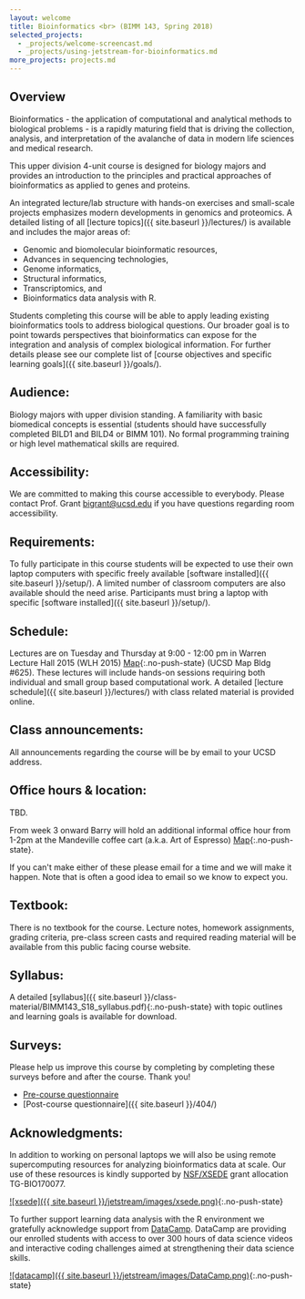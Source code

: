 ```yaml
---
layout: welcome
title: Bioinformatics <br> (BIMM 143, Spring 2018)
selected_projects:
  - _projects/welcome-screencast.md
  - _projects/using-jetstream-for-bioinformatics.md
more_projects: projects.md
---
```


## Overview
Bioinformatics - the application of computational and analytical methods to biological problems - is a rapidly maturing field that is driving the collection, analysis, and interpretation of the avalanche of data in modern life sciences and medical research.  

This upper division 4-unit course is designed for biology majors and provides an introduction to the principles and practical approaches of bioinformatics as applied to genes and proteins.  

An integrated lecture/lab structure with hands-on exercises and small-scale projects emphasizes modern developments in genomics and proteomics. A detailed listing of all [lecture topics]({{ site.baseurl }}/lectures/) is available and includes the major areas of: 

- Genomic and biomolecular bioinformatic resources, 
- Advances in sequencing technologies, 
- Genome informatics, 
- Structural informatics, 
- Transcriptomics, and 
- Bioinformatics data analysis with R.  

 Students completing this course will be able to apply leading existing bioinformatics tools to address biological questions. Our broader goal is to point towards perspectives that bioinformatics can expose for the integration and analysis of complex biological information. For further details please see our complete list of [course objectives and specific learning goals]({{ site.baseurl }}/goals/).
 

## Audience: 
Biology majors with upper division standing. A familiarity with basic biomedical concepts is essential (students should have successfully completed BILD1 and BILD4 or BIMM 101). No formal programming training or high level mathematical skills are required.  

## Accessibility:  
We are committed to making this course accessible to everybody. Please contact Prof. Grant <bigrant@ucsd.edu> if you have questions regarding room accessibility.  

## Requirements: 
To fully participate in this course students will be expected to use their own laptop computers with specific freely available [software installed]({{ site.baseurl }}/setup/). A limited number of classroom computers are also available should the need arise. Participants must bring a laptop with specific [software installed]({{ site.baseurl }}/setup/).  

## Schedule:  
Lectures are on Tuesday and Thursday at 9:00 - 12:00 pm in Warren Lecture Hall 2015 (WLH 2015) [Map](https://goo.gl/maps/yPnFEypdSCM2){:.no-push-state} (UCSD Map Bldg #625).  These lectures will include hands-on sessions requiring both individual and small group based computational work. A detailed [lecture schedule]({{ site.baseurl }}/lectures/) with class related material is provided online.  

## Class announcements:  
All announcements regarding the course will be by email to your UCSD address.  

## Office hours & location:  
TBD.        

From week 3 onward Barry will hold an additional informal office hour from 1-2pm at the Mandeville coffee cart (a.k.a. Art of Espresso) [Map](https://goo.gl/maps/ZecfgoF8qas){:.no-push-state}.  

If you can't make either of these please email for a time and we will make it happen. Note that is often a good idea to email so we know to expect you.    

## Textbook:  
There is no textbook for the course. Lecture notes, homework assignments, grading criteria, pre-class screen casts and required reading material will be available from this public facing course website.  

## Syllabus:  
A detailed [syllabus]({{ site.baseurl }}/class-material/BIMM143_S18_syllabus.pdf){:.no-push-state} with topic outlines and learning goals is available for download.

## Surveys:
Please help us improve this course by completing by completing these surveys before and after the course. Thank you!
* [Pre-course questionnaire](https://goo.gl/forms/BPWFRDYw2zIXEYGc2)  
* [Post-course questionnaire]({{ site.baseurl }}/404/)  

## Acknowledgments:
In addition to working on personal laptops we will also be using remote supercomputing resources for analyzing bioinformatics data at scale. Our use of these resources is kindly supported by [NSF/XSEDE](https://www.xsede.org/) grant allocation TG-BIO170077.  

[![xsede]({{ site.baseurl }}/jetstream/images/xsede.png)](https://jetstream-cloud.org/){:.no-push-state}  

To further support learning data analysis with the R environment we gratefully acknowledge support from [DataCamp](https://www.datacamp.com/). DataCamp are providing our enrolled students with access to over 300 hours of data science videos and interactive coding challenges aimed at strengthening their data science skills.  

[![datacamp]({{ site.baseurl }}/jetstream/images/DataCamp.png)](https://www.datacamp.com/groups/foundations-of-bioinformatics-bggn-213){:.no-push-state}  

